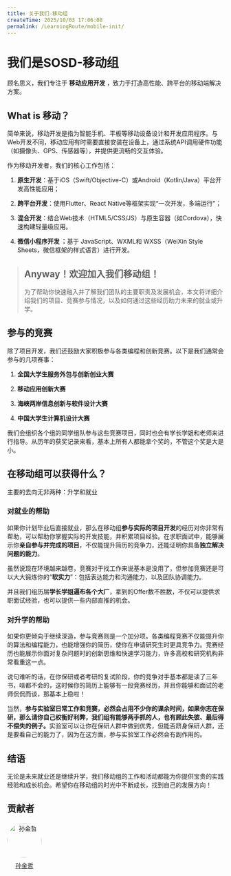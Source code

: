 ```yaml
---
title: 关于我们-移动组
createTime: 2025/10/03 17:06:08
permalink: /LearningRoute/mobile-init/
---
```

# 我们是SOSD-移动组

顾名思义，我们专注于 **移动应用开发** ，致力于打造高性能、跨平台的移动端解决方案。

## What is 移动？

简单来说，移动开发是指为智能手机、平板等移动设备设计和开发应用程序。与Web开发不同，移动应用有时需要直接安装在设备上，通过系统API调用硬件功能（如摄像头、GPS、传感器等），并提供更流畅的交互体验。 &#x20;

作为移动开发者，我们的核心工作包括： &#x20;

1. **原生开发**：基于iOS（Swift/Objective-C）或Android（Kotlin/Java）平台开发高性能应用； &#x20;

2. **跨平台开发**：使用Flutter、React Native等框架实现“一次开发，多端运行”； &#x20;

3. **混合开发**：结合Web技术（HTML5/CSS/JS）与原生容器（如Cordova），快速构建轻量级应用。

4. **微信小程序开发 ：**&#x57FA;于 JavaScript、WXML和 WXSS（WeiXin Style Sheets，微信框架的样式语言）进行开发。



> ## **Anyway！欢迎加入我们移动组！**
>
> 为了帮助你快速融入并了解我们团队的主要职责及发展机会，本文将详细介绍我们的项目、竞赛参与情况，以及如何通过这些经历助力未来的就业或升学。



## 参与的竞赛

除了项目开发，我们还鼓励大家积极参与各类编程和创新竞赛。以下是我们通常会参与的几项赛事：

1. **全国大学生服务外包与创新创业大赛**

2. **移动应用创新大赛**

3. **海峡两岸信息创新与软件设计大赛**

4. **中国大学生计算机设计大赛**

我们会组织各个组的同学组队参与这些竞赛项目，同时也会有学长学姐和老师来进行指导。从历年的获奖记录来看，基本上所有人都能拿个奖的，不管这个奖是大是小。



## 在移动组可以获得什么？

主要的去向无非两种：升学和就业

### 对就业的帮助

如果你计划毕业后直接就业，那么在移动组**参与实际的项目开发**的经历对你非常有帮助，可以帮助你掌握实际的开发技能，并积累项目经验。在求职面试中，能够展示你**亲自参与并完成的项目**，不仅能提升简历的竞争力，还能证明你具备**独立解决问题的能力**。

虽然说现在环境越来越卷，竞赛对于找工作来说基本是没用了，但参加竞赛还是可以大大锻炼你的“**软实力**”：包括表达能力和沟通能力，以及团队协调能力。

并且我们组历届**学长学姐遍布各个大厂**，拿到的Offer数不胜数，不仅可以提供求职面试经验，也可以提供一些内部直推的机会。

### 对升学的帮助

如果你更倾向于继续深造，参与竞赛则是一个加分项。各类编程竞赛不仅能提升你的算法和编程能力，也能增强你的简历，使你在申请研究生时更具竞争力。竞赛经历也能展示你面对复杂问题时的创新思维和快速学习能力，许多高校和研究机构非常看重这一点。

说句难听的话，在你保研或者考研的复试阶段，你的竞争对手基本都是读了三年书，啥都不会的，这时候你的简历上能够有一段竞赛经历，并且你能够和面试的老师侃侃而谈，那基本上稳啦！

当然，**参与实验室日常工作和竞赛，必然会占用不少你的课余时间，如果你志在保研，那么请你自己权衡好利弊，我们组有能够两手抓的人，也有顾此失彼、最后得不偿失的例子。**&#x5B9E;验室可以让你在保研人群中做到优秀，但能否跻身保研人群，还是要看自己的能力了，因为在这方面，参与实验室工作必然会有副作用的。

## 结语

无论是未来就业还是继续升学，我们移动组的工作和活动都能为你提供宝贵的实践经验和成长机会。希望你在移动组的时光中不断成长，找到自己的发展方向！



## 贡献者

<div class="contributors-list" style="display: flex; gap: 20px; flex-wrap: wrap; margin-top: 20px;">
  <!-- 贡献者 1 -->    
  <div style="text-align: center;">
    <img src="https://avatars.githubusercontent.com/u/79366817?v=4" alt="孙金哲" style="width: 80px; border-radius: 50%;" />
    <p style="margin-top: 8px;"><a href="https://github.com/muxia23" target="_blank">孙金哲</a></p>
  </div>

</div>